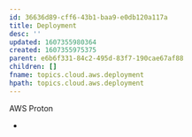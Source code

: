 ```yaml
---
id: 36636d89-cff6-43b1-baa9-e0db120a117a
title: Deployment
desc: ''
updated: 1607355980364
created: 1607355975375
parent: e6b6f331-84c2-495d-83f7-190cae67af88
children: []
fname: topics.cloud.aws.deployment
hpath: topics.cloud.aws.deployment
---
```

AWS Proton

-

